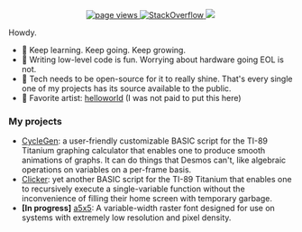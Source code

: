 <p align="center">
  <a href="https://github.com/twisted-nematic57">
    <img src="https://komarev.com/ghpvc/?username=twisted-nematic57&style=rounded" alt="page views" />
  </a>
  <a href="https://stackoverflow.com/users/17145946/twisted-nematic57" target="_blank">
<img alt="StackOverflow"
src="https://stackoverflow-badge.vercel.app/?userID=17145946" />
</a>
  <a href="https://github.com/DenverCoder1/readme-typing-svg"><img src="https://readme-typing-svg.herokuapp.com/?lines=Somewhat+experienced+C%2FC%2B%2B+developer+🧑‍💻;Linux+freak+🐧;Former+Windows+fanatic+🪟;Hardware+engineering+%26+low-level+programming+enthusiast+👩‍🏭🔧📝📈;Apple+fan+🍎+(the+fruit,+not+the+company);Major+foodie+🍕🍔🍟🍿🧇🥞🍞🥨🥯🥖🧀🥪🌮🎂🍰🧁🍪🍩🍨🍫🍬🍭;Neva+gonna+give+you+up+😈;&font=Fira%20Code&center=true&width=880&height=45&color=00F779&vCenter=true&size=22"></a>
</p>

Howdy.

- 🌱 Keep learning. Keep going. Keep growing.
- 📝 Writing low-level code is fun. Worrying about hardware going EOL is not.
- 💎 Tech needs to be open-source for it to really shine. That's every single one of my projects has its source available to the public.
- 🎵 Favorite artist: [helloworld](https://open.spotify.com/artist/01qG5pbsKe96w87ZMjphP4) (I was not paid to put this here)

### My projects

 - [CycleGen](https://github.com/ardent-development/CycleGen): a user-friendly customizable BASIC script for the TI-89 Titanium graphing calculator that enables one to produce smooth animations of graphs. It can do things that Desmos can't, like algebraic operations on variables on a per-frame basis.
 - [Clicker](https://github.com/ardent-development/Clicker): yet another BASIC script for the TI-89 Titanium that enables one to recursively execute a single-variable function without the inconvenience of filling their home screen with temporary garbage.
 - **[In progress]** [a5x5](https://github.com/ardent-development/a5x5): A variable-width raster font designed for use on systems with extremely low resolution and pixel density.
